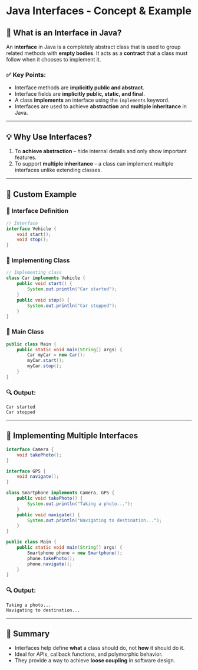 
# Java Interfaces - Concept & Example

## 📘 What is an Interface in Java?

An **interface** in Java is a completely abstract class that is used to group related methods with **empty bodies**. It acts as a **contract** that a class must follow when it chooses to implement it.

### ✅ Key Points:

- Interface methods are **implicitly public and abstract**.
- Interface fields are **implicitly public, static, and final**.
- A class **implements** an interface using the `implements` keyword.
- Interfaces are used to achieve **abstraction** and **multiple inheritance** in Java.

---

## 💡 Why Use Interfaces?

1. To **achieve abstraction** – hide internal details and only show important features.
2. To support **multiple inheritance** – a class can implement multiple interfaces unlike extending classes.

---

## 🧪 Custom Example

### 🔹 Interface Definition

```java
// Interface
interface Vehicle {
    void start();
    void stop();
}
```

### 🔹 Implementing Class

```java
// Implementing class
class Car implements Vehicle {
    public void start() {
        System.out.println("Car started");
    }
    public void stop() {
        System.out.println("Car stopped");
    }
}
```

### 🔹 Main Class

```java
public class Main {
    public static void main(String[] args) {
        Car myCar = new Car();
        myCar.start();
        myCar.stop();
    }
}
```

### 🔍 Output:

```
Car started
Car stopped
```

---

## 🔁 Implementing Multiple Interfaces

```java
interface Camera {
    void takePhoto();
}

interface GPS {
    void navigate();
}

class Smartphone implements Camera, GPS {
    public void takePhoto() {
        System.out.println("Taking a photo...");
    }
    public void navigate() {
        System.out.println("Navigating to destination...");
    }
}

public class Main {
    public static void main(String[] args) {
        Smartphone phone = new Smartphone();
        phone.takePhoto();
        phone.navigate();
    }
}
```

### 🔍 Output:

```
Taking a photo...
Navigating to destination...
```

---

## 📌 Summary

- Interfaces help define **what** a class should do, not **how** it should do it.
- Ideal for APIs, callback functions, and polymorphic behavior.
- They provide a way to achieve **loose coupling** in software design.
